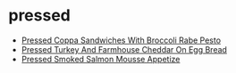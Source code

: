 # pressed

 * [Pressed Coppa Sandwiches With Broccoli Rabe Pesto](../index/p/pressed-coppa-sandwiches-with-broccoli-rabe-pesto-51154940.json)
 * [Pressed Turkey And Farmhouse Cheddar On Egg Bread](../index/p/pressed-turkey-and-farmhouse-cheddar-on-egg-bread-239167.json)
 * [Pressed Smoked Salmon Mousse Appetize](../index/p/pressed-smoked-salmon-mousse-appetize.json)
